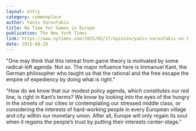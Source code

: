 ```yaml
---
layout: entry
category: commonplace
author: Yanis Varoufakis
title: No Time for Games in Europe
publication: The New York Times
link: https://www.nytimes.com/2015/02/17/opinion/yanis-varoufakis-no-time-for-games-in-europe.html?_r=3&referrer=
date: 2015-08-28
---
```


"One may think that this retreat from game theory is motivated by some radical-left agenda. Not so. The major influence here is Immanuel Kant, the German philosopher who taught us that the rational and the free escape the empire of expediency by doing what is right."
 
 "How do we know that our modest policy agenda, which constitutes our red line, is right in Kant’s terms? We know by looking into the eyes of the hungry in the streets of our cities or contemplating our stressed middle class, or considering the interests of hard-working people in every European village and city within our monetary union. After all, Europe will only regain its soul when it regains the people’s trust by putting their interests center-stage."